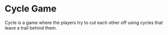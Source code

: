 # Cycle Game 
Cycle is a game where the players try to cut each other off using cycles that leave a trail behind them.

